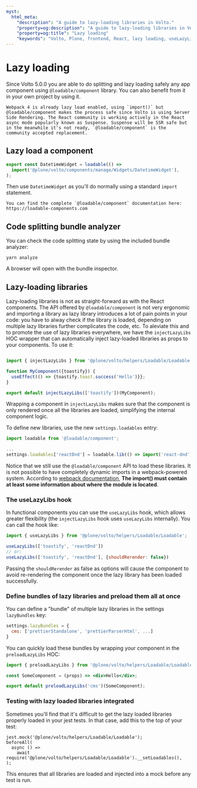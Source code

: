 ```yaml
---
myst:
  html_meta:
    "description": "A guide to lazy-loading libraries in Volto."
    "property=og:description": "A guide to lazy-loading libraries in Volto."
    "property=og:title": "Lazy loading"
    "keywords": "Volto, Plone, frontend, React, lazy loading, useLazyLibs hook"
---
```


# Lazy loading

Since Volto 5.0.0 you are able to do splitting and lazy loading safely any app component
using `@loadable/component` library. You can also benefit from it in your own project by
using it.

```{note}
Webpack 4 is already lazy load enabled, using `import()` but @loadable/component makes the process safe since Volto is using Server Side Rendering. The React community is working actively in the React async mode popularly known as Suspense. Suspense will be SSR safe but in the meanwhile it's not ready, `@loadable/component` is the community accepted replacement.
```

## Lazy load a component

```js
export const DatetimeWidget = loadable(() =>
  import('@plone/volto/components/manage/Widgets/DatetimeWidget'),
);
```

Then use `DatetimeWidget` as you'll do normally using a standard `import` statement.

```{tip}
You can find the complete `@loadable/component` documentation here: https://loadable-components.com
```

## Code splitting bundle analyzer

You can check the code splitting state by using the included bundle analyzer:

```shell
yarn analyze
```

A browser will open with the bundle inspector.

## Lazy-loading libraries

Lazy-loading libraries is not as straight-forward as with the React components.
The API offered by `@loadable/component` is not very ergonomic and
importing a library as lazy library introduces a lot of pain points in your
code: you have to alway check if the library is loaded, depending on multiple
lazy libraries further complicates the code, etc. To aleviate this and to
promote the use of lazy libraries everywhere, we have the `injectLazyLibs` HOC
wrapper that can automatically inject lazy-loaded libraries as props to your
components. To use it:

```jsx

import { injectLazyLibs } from '@plone/volto/helpers/Loadable/Loadable';

function MyComponent({toastify}) {
  useEffect(() => {toastify.toast.success('Hello')}};
}

export default injectLazyLibs(['toastify'])(MyComponent);
```

Wrapping a component in `injectLazyLibs` makes sure that the component is only
rendered once all the libraries are loaded, simplifying the internal component
logic.

To define new libraries, use the new `settings.loadables` entry:

```jsx
import loadable from '@loadable/component';

...
settings.loadables['reactDnd'] = loadable.lib(() => import('react-dnd'));
```

Notice that we still use the `@loadable/component` API to load these libraries.
It is not possible to have completely dynamic imports in a webpack-powered
system. According to [webpack documentation](https://webpack.js.org/api/module-methods/#dynamic-expressions-in-import),
**The import() must contain at least some information about where the module is
located**.

### The useLazyLibs hook

In functional components you can use the `useLazyLibs` hook, which allows
greater flexibility (the `injectLazyLibs` hook uses `useLazyLibs` internally).
You can call the hook like:

```jsx
import { useLazyLibs } from '@plone/volto/helpers/Loadable/Loadable';

useLazyLibs(['toastify', 'reactDnd'])
// or:
useLazyLibs(['toastify', 'reactDnd'], {shouldRerender: false})
```

Passing the `shouldRerender` as false as options will cause the component to
avoid re-rendering the component once the lazy library has been loaded
successfully.

### Define bundles of lazy libraries and preload them all at once

You can define a "bundle" of multiple lazy libraries in the settings
`lazyBundles` key:

```jsx
settings.lazyBundles = {
  cms: ['prettierStandalone', 'prettierParserHtml', ...]
}
```

You can quickly load these bundles by wrapping your component in the
`preloadLazyLibs` HOC:

```jsx
import { preloadLazyLibs } from '@plone/volto/helpers/Loadable/Loadable';

const SomeComponent = (props) => <div>Hello</div>;

export default preloadLazyLibs('cms')(SomeComponent);
```

### Testing with lazy loaded libraries integrated

Sometimes you'll find that it's difficult to get the lazy loaded libraries
properly loaded in your jest tests. In that case, add this to the top of your
test:

```
jest.mock('@plone/volto/helpers/Loadable/Loadable');
beforeAll(
  async () =>
    await require('@plone/volto/helpers/Loadable/Loadable').__setLoadables(),
);
```

This ensures that all libraries are loaded and injected into a mock before any
test is run.
